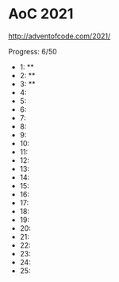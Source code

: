 AoC 2021
====

http://adventofcode.com/2021/


Progress: 6/50

- 1:    **
- 2:    **
- 3:    **
- 4:
- 5:
- 6:
- 7:
- 8:
- 9:
- 10:
- 11:
- 12:
- 13:
- 14:
- 15:
- 16:
- 17:
- 18:
- 19:
- 20:
- 21:
- 22:
- 23:
- 24:
- 25: